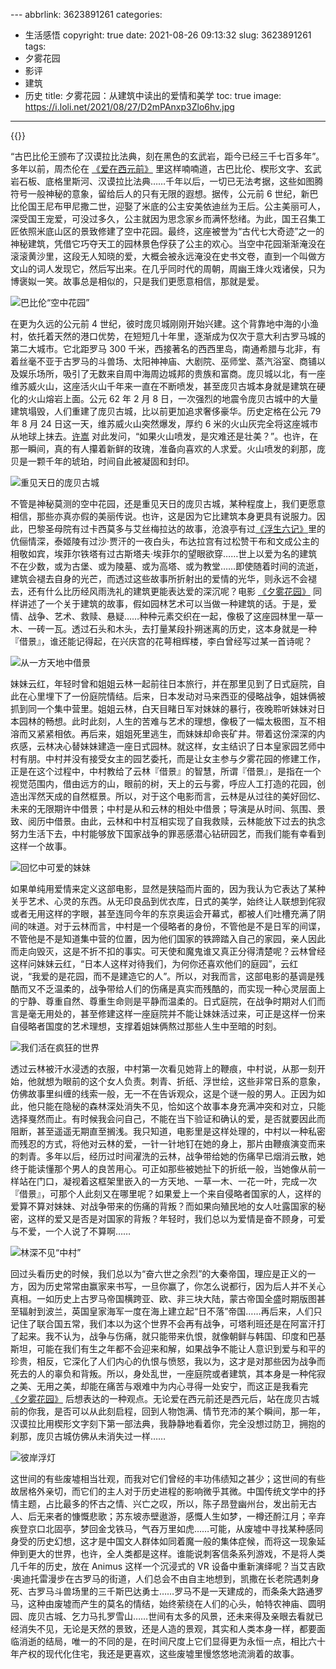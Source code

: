 ﻿﻿---
abbrlink: 3623891261
categories:
- 生活感悟
copyright: true
date: 2021-08-26 09:13:32
slug: 3623891261
tags:
- 夕雾花园
- 影评
- 建筑
- 历史
title: 夕雾花园：从建筑中读出的爱情和美学
toc: true
image: https://i.loli.net/2021/08/27/D2mPAnxp3Zlo6hv.jpg
---

{{<douban type="movie" id="30238379">}}

“古巴比伦王颁布了汉谟拉比法典，刻在黑色的玄武岩，距今已经三千七百多年”。多年以前，周杰伦在 [《爱在西元前》](https://www.bilibili.com/video/BV1Vx411G7Aj/) 里这样喃喃道，古巴比伦、楔形文字、玄武岩石板、底格里斯河、汉谟拉比法典……千年以后，一切已无法考据，这些如图腾符号一般神秘的意象，留给后人的只有无限的遐想。据传，公元前 6 世纪，新巴比伦国王尼布甲尼撒二世，迎娶了米底的公主安美依迪丝为王后。公主美丽可人，深受国王宠爱，可没过多久，公主就因为思念家乡而满怀愁绪。为此，国王召集工匠依照米底山区的景致修建了空中花园。最终，这座被誉为“古代七大奇迹”之一的神秘建筑，凭借它巧夺天工的园林景色俘获了公主的欢心。当空中花园渐渐淹没在滚滚黄沙里，这段无人知晓的爱，大概会被永远淹没在史书文卷，直到一个叫做方文山的词人发现它，然后写出来。在几乎同时代的周朝，周幽王烽火戏诸侯，只为博褒姒一笑。故事总是相似的，只是我们更愿意相信，那就是爱。

![巴比伦“空中花园”](https://i.loli.net/2021/08/27/vL3PmCX9TUfuqN1.jpg)

在更为久远的公元前 4 世纪，彼时庞贝城刚刚开始兴建。这个背靠地中海的小渔村，依托着天然的港口优势，在短短几十年里，逐渐成为仅次于意大利古罗马城的第二大城市。它北距罗马 300 千米，西接著名的西西里岛，南通希腊与北非，有着丝毫不亚于古罗马的斗兽场、太阳神神庙、大剧院、巫师堂、蒸汽浴室、商铺以及娱乐场所，吸引了无数来自周中海周边城邦的贵族和富商。庞贝城以北，有一座维苏威火山，这座活火山千年来一直在不断喷发，甚至庞贝古城本身就是建筑在硬化的火山熔岩上面。公元 62 年 2 月 8 日，一次强烈的地震令庞贝古城中的大量建筑塌毁，人们重建了庞贝古城，比以前更加追求奢侈豪华。历史定格在公元 79 年 8 月 24 日这一天，维苏威火山突然爆发，厚约 6 米的火山灰完全将这座城市从地球上抹去。[许嵩](https://music.163.com/#/song?id=1842802205) 对此发问，“如果火山喷发，是灾难还是壮美？”。也许，在那一瞬间，真的有人攥着新鲜的玫瑰，准备向喜欢的人求爱。火山喷发的刹那，庞贝是一颗千年的琥珀，时间自此被凝固和封印。

![重见天日的庞贝古城](https://i.loli.net/2021/08/27/bte7TPhu15aErHv.jpg)

不管是神秘莫测的空中花园，还是重见天日的庞贝古城，某种程度上，我们更愿意相信，那些亦真亦假的美丽传说。也许，这是因为它比建筑本身更具有说服力。因此，巴黎圣母院有过卡西莫多与艾丝梅拉达的故事，沧浪亭有过[《浮生六记》](https://book.douban.com/subject/1088581/)里的伉俪情深，泰姬陵有过沙·贾汗的一夜白头，布达拉宫有过松赞干布和文成公主的相敬如宾，埃菲尔铁塔有过古斯塔夫·埃菲尔的望眼欲穿……世上以爱为名的建筑不在少数，或为古堡、或为陵墓、或为高塔、或为教堂……即使随着时间的流逝，建筑会褪去自身的光芒，而透过这些故事所折射出的爱情的光华，则永远不会褪去，还有什么比历经风雨洗礼的建筑更能表达爱的深沉呢？电影 [《夕雾花园》](https://movie.douban.com/subject/30238379/) 同样讲述了一个关于建筑的故事，假如园林艺术可以当做一种建筑的话。于是，爱情、战争、艺术、救赎、悬疑……种种元素交织在一起，像极了这座园林里一草一木、一砖一瓦。透过石头和木头，去打量某段扑朔迷离的历史，这本身就是一种『借景』，谁还能记得起，在兴庆宫的花萼相辉楼，李白曾经写过某一首诗呢？

![从一方天地中借景](https://i.loli.net/2021/08/27/D2mPAnxp3Zlo6hv.jpg)

妹妹云红，年轻时曾和姐姐云林一起前往日本旅行，并在那里见到了日式庭院，自此在心里埋下了一份庭院情结。后来，日本发动对马来西亚的侵略战争，姐妹俩被抓到同一个集中营里。姐姐云林，白天目睹日军对妹妹的暴行，夜晚聆听妹妹对日本园林的畅想。此时此刻，人生的苦难与艺术的理想，像极了一幅太极图，互不相溶而又紧紧相依。再后来，姐姐死里逃生，而妹妹却命丧矿井。带着这份深深的内疚感，云林决心替妹妹建造一座日式园林。就这样，女主结识了日本皇家园艺师中村有朋。中村并没有接受女主的园艺委托，而是让女主参与夕雾花园的修建工作，正是在这个过程中，中村教给了云林『借景』的智慧，所谓『借景』，是指在一个视觉范围内，借由远方的山，眼前的树，天上的云与雾，呼应人工打造的花园，创造出浑然天成的自然框景。所以，对于这个电影而言，云林是从过往的美好回忆、未来的无限期许中借景；中村是从和云林的相处中借景；导演是从时间、氛围、景致、阅历中借景。由此，云林和中村互相实现了自我救赎，云林能放下过去的执念努力生活下去，中村能够放下国家战争的罪恶感潜心钻研园艺，而我们能有幸看到这样一个故事。

![回忆中可爱的妹妹](https://i.loli.net/2021/08/27/Fv8x1ObSHcuiX2w.jpg)

如果单纯用爱情来定义这部电影，显然是狭隘而片面的，因为我认为它表达了某种关乎艺术、心灵的东西。从无印良品到优衣库，日式的美学，始终让人联想到侘寂或者无用这样的字眼，甚至连同今年的东京奥运会开幕式，都被人们吐槽充满了阴间的味道。对于云林而言，中村是一个侵略者的身份，不管他是不是日军的间谍，不管他是不是知道集中营的位置，因为他们国家的铁蹄踏入自己的家园，亲人因此而走向毁灭，这是不折不扣的事实。可天使和魔鬼谁又真正分得清楚呢？云林曾经这样问妹妹云红，“日本人这样对待我们，为何你还喜欢他们的庭园”，云红说，“我爱的是花园，而不是建造它的人”。所以，对我而言，这部电影的基调是残酷而又不乏温柔的，战争带给人们的伤痛是真实而残酷的，而实现一种心灵层面上的宁静、尊重自然、尊重生命则是平静而温柔的。日式庭院，在战争时期对人们而言是毫无用处的，甚至修建这样一座庭院并不能让妹妹活过来，可正是这样一份来自侵略者国度的艺术理想，支撑着姐妹俩熬过那些人生中至暗的时刻。

![我们活在疯狂的世界](https://i.loli.net/2021/08/27/jl9D7bTKYJGMXIH.jpg)

透过云林被汗水浸透的衣服，中村第一次看见她背上的鞭痕，中村说，从那一刻开始，他就想为眼前的这个女人负责。刺青、折纸、浮世绘，这些非常日系的意象，仿佛故事里纠缠的线索一般，无一不在告诉观众，这是个谜一般的男人。正因为如此，他只能在隐秘的森林深处消失不见，恰如这个故事本身充满冲突和对立，只能选择戛然而止。有时候我会问自己，不能在当下验证和确认的爱，是否就要因此而阻断，甚至遥遥无期直至搁浅。我只知道，电影里是这样处理的，中村以一种私密而残忍的方式，将他对云林的爱，一针一针地钉在她的身上，那片由鞭痕演变而来的刺青。多年以后，经历过时间濯洗的云林，战争带给她的伤痛早已烟消云散，她终于能读懂那个男人的良苦用心。可正如那些被她扯下的折纸一般，当她像从前一样站在门口，凝视着这框架里嵌入的一方天地、一草一木、一花一叶，完成一次『借景』，可那个人此刻又在哪里呢？如果爱上一个来自侵略者国家的人，这样的爱算不算对妹妹、对战争带来的伤痛的背叛？而如果向殖民地的女人吐露国家的秘密，这样的爱又是否是对国家的背叛？年轻时，我们总以为爱情是奋不顾身，可爱与不爱，一个人说了不算啊……

![林深不见“中村”](https://i.loli.net/2021/08/27/Ygl9JcErsHGD3SF.jpg)

回过头看历史的时候，我们总以为“奋六世之余烈”的大秦帝国，理应是正义的一方，因为历史常常由赢家来书写，一旦你赢了，你怎么说都行，因为后人并不关心真相。一如历史上古罗马帝国横跨亚、欧、非三块大陆，蒙古帝国全盛时期版图甚至辐射到波兰，英国皇家海军一度在海上建立起“日不落”帝国……再后来，人们只记住了联合国五常，我们本以为这个世界不会再有战争，可塔利班还是在阿富汗打了起来。我不认为，战争与伤痛，就只能带来仇恨，就像朝鲜与韩国、印度和巴基斯坦，可能在我们有生之年都不会迎来和解，如果战争不能让人意识到爱与和平的珍贵，相反，它深化了人们内心的仇恨与愤怒，我以为，这才是对那些因为战争而死去的人的辜负和背叛。所以，身处乱世，一座庭院或者建筑，其本身是一种侘寂之美、无用之美，却能在痛苦与艰难中为内心寻得一处安宁，而这正是我看完 [《夕雾花园》](https://movie.douban.com/subject/30238379/) 后想表达的一种观点。无论爱在西元前还是西元后，站在庞贝古城前的你我，是否可以从此刻启程，回到人物饱满、情节充沛的某个瞬间，那一年，汉谟拉比用楔形文字刻下第一部法典，我静静地看着你，完全没想过防卫，拥抱的刹那，庞贝古城仿佛从未消失过一样……

![彼岸浮灯](https://i.loli.net/2021/08/27/IpXbBhykijmU1t2.jpg)

这世间的有些废墟相当壮观，而我对它们曾经的丰功伟绩知之甚少；这世间的有些故居格外亲切，而它们的主人对于历史进程的影响微乎其微。中国传统文学中的抒情主题，占比最多的怀古之情、兴亡之叹，所以，陈子昂登幽州台，发出前无古人、后无来者的慷慨悲歌；苏东坡赤壁遨游，感慨人生如梦，一樽还酹江月；辛弃疾登京口北固亭，梦回金戈铁马，气吞万里如虎……可能，从废墟中寻找某种感同身受的历史幻想，这才是中国文人群体如同着魔一般的集体症候，而将这一现象延伸到更大的世界，也许，全人类都是这样。谁能说刺客信条系列游戏，不是将人类几千年的历史，放在 Animus 这样一个沉浸式的 VR 设备中重新演绎呢？当艾吉欧·奥迪托雷漫步在古罗马的街道，人们总会不由自主地想到，凯撒在长老院遇刺身死、古罗马斗兽场里的三千斯巴达勇士……罗马不是一天建成的，而条条大路通罗马，这种由废墟而产生的莫名的情结，始终萦绕在人们的心头，帕特农神庙、圆明园、庞贝古城、乞力马扎罗雪山……世间有太多的风景，还未来得及亲眼去看就已经消失不见，无论是天然的景致，还是人造的景观，其实和人类本身一样，都要面临消逝的结局，唯一的不同的是，在时间尺度上它们显得更为永恒一点，相比六十年产权的现代化住宅，我还是更喜欢，这些废墟里慢悠悠地流淌着的故事。